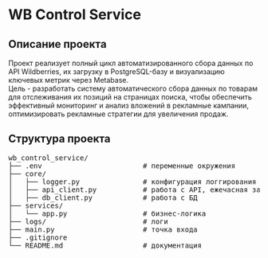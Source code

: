 # WB Control Service

## Описание проекта
Проект реализует полный цикл автоматизированного сбора данных по API Wildberries, их загрузку в PostgreSQL-базу и визуализацию ключевых метрик через Metabase.  
Цель - разработать систему автоматического сбора данных по товарам для отслеживания их позиций на страницах поиска, 
чтобы обеспечить эффективный мониторинг и анализ вложений в рекламные кампании, оптимизировать рекламные стратегии для увеличения продаж.

## Структура проекта
<pre>
wb_control_service/
├── .env                        # переменные окружения
├── core/
│   ├── logger.py               # конфигурация логгирования
│   ├── api_client.py           # работа с API, ежечасная загрузка данных (`cron`)
│   ├── db_client.py            # работа с БД
├── services/
│   └── app.py                  # бизнес-логика
├── logs/                       # логи
├── main.py                     # точка входа
├── .gitignore
└── README.md                   # документация
</pre>

